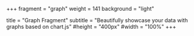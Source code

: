 +++
fragment = "graph"
weight = 141
background = "light"

title = "Graph Fragment"
subtitle = "Beautifully showcase your data with graphs based on chart.js"
#height = "400px"
#width = "100%"
+++
